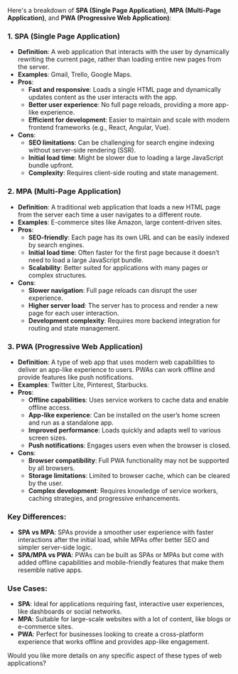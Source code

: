 Here's a breakdown of **SPA (Single Page Application)**, **MPA (Multi-Page Application)**, and **PWA (Progressive Web Application)**:

### 1. **SPA (Single Page Application)**
- **Definition**: A web application that interacts with the user by dynamically rewriting the current page, rather than loading entire new pages from the server.
- **Examples**: Gmail, Trello, Google Maps.
- **Pros**:
  - **Fast and responsive**: Loads a single HTML page and dynamically updates content as the user interacts with the app.
  - **Better user experience**: No full page reloads, providing a more app-like experience.
  - **Efficient for development**: Easier to maintain and scale with modern frontend frameworks (e.g., React, Angular, Vue).
- **Cons**:
  - **SEO limitations**: Can be challenging for search engine indexing without server-side rendering (SSR).
  - **Initial load time**: Might be slower due to loading a large JavaScript bundle upfront.
  - **Complexity**: Requires client-side routing and state management.

### 2. **MPA (Multi-Page Application)**
- **Definition**: A traditional web application that loads a new HTML page from the server each time a user navigates to a different route.
- **Examples**: E-commerce sites like Amazon, large content-driven sites.
- **Pros**:
  - **SEO-friendly**: Each page has its own URL and can be easily indexed by search engines.
  - **Initial load time**: Often faster for the first page because it doesn’t need to load a large JavaScript bundle.
  - **Scalability**: Better suited for applications with many pages or complex structures.
- **Cons**:
  - **Slower navigation**: Full page reloads can disrupt the user experience.
  - **Higher server load**: The server has to process and render a new page for each user interaction.
  - **Development complexity**: Requires more backend integration for routing and state management.

### 3. **PWA (Progressive Web Application)**
- **Definition**: A type of web app that uses modern web capabilities to deliver an app-like experience to users. PWAs can work offline and provide features like push notifications.
- **Examples**: Twitter Lite, Pinterest, Starbucks.
- **Pros**:
  - **Offline capabilities**: Uses service workers to cache data and enable offline access.
  - **App-like experience**: Can be installed on the user’s home screen and run as a standalone app.
  - **Improved performance**: Loads quickly and adapts well to various screen sizes.
  - **Push notifications**: Engages users even when the browser is closed.
- **Cons**:
  - **Browser compatibility**: Full PWA functionality may not be supported by all browsers.
  - **Storage limitations**: Limited to browser cache, which can be cleared by the user.
  - **Complex development**: Requires knowledge of service workers, caching strategies, and progressive enhancements.

### **Key Differences**:
- **SPA vs MPA**: SPAs provide a smoother user experience with faster interactions after the initial load, while MPAs offer better SEO and simpler server-side logic.
- **SPA/MPA vs PWA**: PWAs can be built as SPAs or MPAs but come with added offline capabilities and mobile-friendly features that make them resemble native apps.

### **Use Cases**:
- **SPA**: Ideal for applications requiring fast, interactive user experiences, like dashboards or social networks.
- **MPA**: Suitable for large-scale websites with a lot of content, like blogs or e-commerce sites.
- **PWA**: Perfect for businesses looking to create a cross-platform experience that works offline and provides app-like engagement. 

Would you like more details on any specific aspect of these types of web applications?